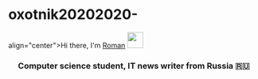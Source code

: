 # oxotnik20202020-
align="center">Hi there, I'm <a href="https://github.com/oxotnik20202020" target="_blank">Roman</a> 
<img src="https://github.com/blackcater/blackcater/raw/main/images/Hi.gif" height="32"/></h1>
<h3 align="center">Computer science student, IT news writer from Russia 🇷🇺</h3>
